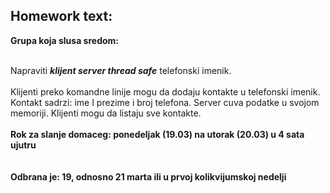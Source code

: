 
Homework text:
---
**Grupa koja slusa sredom:**<br><br>

Napraviti **_klijent server thread safe_** telefonski imenik.<br><br>
Klijenti preko komandne linije mogu da dodaju kontakte u telefonski imenik. Kontakt sadrzi: ime I
prezime i broj telefona. Server cuva podatke u svojom memoriji. Klijenti mogu da listaju sve kontakte.<br><br>
**Rok za slanje domaceg: ponedeljak (19.03) na utorak (20.03) u 4 sata ujutru**<br><br><br>
**Odbrana je: 19, odnosno 21 marta ili u prvoj kolikvijumskoj nedelji**


